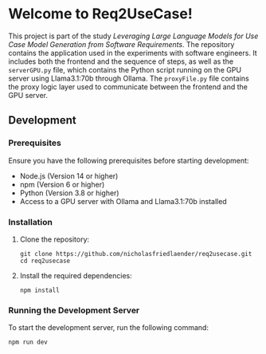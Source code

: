 # Welcome to Req2UseCase!

This project is part of the study *Leveraging Large Language Models for Use Case Model Generation from Software Requirements*. The repository contains the application used in the experiments with software engineers. It includes both the frontend and the sequence of steps, as well as the `serverGPU.py` file, which contains the Python script running on the GPU server using Llama3.1:70b through Ollama. The `proxyFile.py` file contains the proxy logic layer used to communicate between the frontend and the GPU server.

## Development

### Prerequisites

Ensure you have the following prerequisites before starting development:

- Node.js (Version 14 or higher)
- npm (Version 6 or higher)
- Python (Version 3.8 or higher)
- Access to a GPU server with Ollama and Llama3.1:70b installed

### Installation

1. Clone the repository:

    ```shell
    git clone https://github.com/nicholasfriedlaender/req2usecase.git
    cd req2usecase
    ```

2. Install the required dependencies:

    ```shell
    npm install
    ```

### Running the Development Server

To start the development server, run the following command:

```shell
npm run dev
